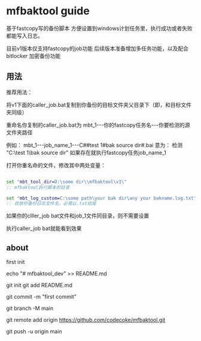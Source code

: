 
# mfbaktool guide

基于fastcopy写的备份脚本
方便设置到windows计划任务里，执行成功或者失败都能写入日志。

目前v1版本仅支持fastcopy的job功能
后续版本准备增加多任务功能，以及配合bitlocker 加密备份功能

## 用法

推荐用法：

将v1下面的caller_job.bat复制到你备份的目标文件夹父目录下（即，和目标文件夹同级）

重命名你复制的caller_job.bat为 mbt_1---你的fastcopy任务名---你要检测的源文件夹路径

例如： mbt_1---job_name_1---C##test 1#bak source dir#.bai
意为： 检测 "C:\test 1\bak source dir\" 如果存在就执行fastcopy任务job_name_1

打开你重名命的文件，修改其中两处变量：

```bat

set "mbt_tool_dir=D:\some dir\\mfbaktool\v1\"
:: mfbaktool执行脚本的目录

set "mbt_log_custom=C:\some path\your bak dir\any your bakname.log.txt"
:: 存放你备份日志文件名，必需以.txt结尾

```
如果你的clller_job bat文件和job_1文件同目录，则不需要设置

执行caller_job bat就能看到效果


## about


first init

echo "# mfbaktool_dev" >> README.md

git init
git add README.md

git commit -m "first commit"

git branch -M main

git remote add origin https://github.com/codecoke/mfbaktool.git

git push -u origin main